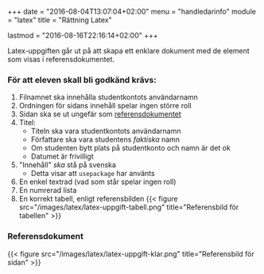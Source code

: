 +++
date = "2016-08-04T13:07:04+02:00"
menu = "handledarinfo"
module = "latex"
title = "Rättning Latex"

lastmod = "2016-08-16T22:16:14+02:00"
+++

Latex-uppgiften går ut på att skapa ett enklare dokument med de element som
visas i referensdokumentet.


### För att eleven skall bli godkänd krävs:

1. Filnamnet ska innehålla studentkontots användarnamn
1. Ordningen för sidans innehåll spelar ingen större roll
1. Sidan ska se ut ungefär som [referensdokumentet](#referensdokument)
1. Titel:
    + Titeln ska vara studentkontots användarnamn
    + Författare ska vara studentens *faktiska* namn
    + Om studenten bytt plats på studentkonto och namn är det ok
    + Datumet är frivilligt
1. "Innehåll" *ska* stå på svenska
    + Detta visar att `usepackage` har använts
1. En enkel textrad (vad som står spelar ingen roll)
1. En numrerad lista
1. En korrekt tabell, enligt referensbilden
    {{< figure src="/images/latex/latex-uppgift-tabell.png" title="Referensbild för tabellen" >}}


### Referensdokument

{{< figure src="/images/latex/latex-uppgift-klar.png" title="Referensbild för sidan" >}}

